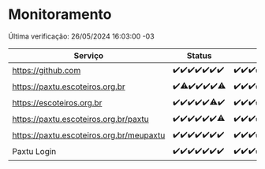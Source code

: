 # Monitoramento

Última verificação: 26/05/2024 16:03:00 -03

|Serviço|Status|Últimas 24h|
|---|---|---|
|https://github.com|<span title="2024-05-19: OK=24">✔️</span><span title="2024-05-20: OK=24">✔️</span><span title="2024-05-21: OK=24">✔️</span><span title="2024-05-22: OK=24">✔️</span><span title="2024-05-23: OK=24">✔️</span><span title="2024-05-24: OK=24">✔️</span><span title="2024-05-25: OK=19">✔️</span>|<span title="25/05/2024 16:03:00 -03 : 200">✔️</span><span title="25/05/2024 17:06:00 -03 : 200">✔️</span><span title="25/05/2024 18:04:00 -03 : 200">✔️</span><span title="25/05/2024 19:04:00 -03 : 200">✔️</span><span title="25/05/2024 20:06:00 -03 : 200">✔️</span><span title="25/05/2024 21:35:00 -03 : 200">✔️</span><span title="25/05/2024 22:54:00 -03 : 200">✔️</span><span title="25/05/2024 23:24:00 -03 : 200">✔️</span><span title="26/05/2024 00:07:00 -03 : 200">✔️</span><span title="26/05/2024 01:08:00 -03 : 200">✔️</span><span title="26/05/2024 02:06:00 -03 : 200">✔️</span><span title="26/05/2024 03:08:00 -03 : 200">✔️</span><span title="26/05/2024 04:06:00 -03 : 200">✔️</span><span title="26/05/2024 05:08:00 -03 : 200">✔️</span><span title="26/05/2024 06:06:00 -03 : 200">✔️</span><span title="26/05/2024 07:07:00 -03 : 200">✔️</span><span title="26/05/2024 08:03:00 -03 : 200">✔️</span><span title="26/05/2024 09:10:00 -03 : 200">✔️</span><span title="26/05/2024 10:05:00 -03 : 200">✔️</span><span title="26/05/2024 11:04:00 -03 : 200">✔️</span><span title="26/05/2024 12:06:00 -03 : 200">✔️</span><span title="26/05/2024 13:07:00 -03 : 200">✔️</span><span title="26/05/2024 14:04:00 -03 : 200">✔️</span><span title="26/05/2024 15:08:00 -03 : 200">✔️</span><span title="26/05/2024 16:03:00 -03 : 200">✔️</span>|
|https://paxtu.escoteiros.org.br|<span title="2024-05-19: OK=24">✔️</span><span title="2024-05-20: OK=23, Falhas=1">⚠️</span><span title="2024-05-21: OK=24">✔️</span><span title="2024-05-22: OK=24">✔️</span><span title="2024-05-23: OK=24">✔️</span><span title="2024-05-24: OK=24">✔️</span><span title="2024-05-25: OK=18, Falhas=1">⚠️</span>|<span title="25/05/2024 16:03:00 -03 : 200">✔️</span><span title="25/05/2024 17:06:00 -03 : 200">✔️</span><span title="25/05/2024 18:04:00 -03 : 200">✔️</span><span title="25/05/2024 19:04:00 -03 : 200">✔️</span><span title="25/05/2024 20:06:00 -03 : 200">✔️</span><span title="25/05/2024 21:35:00 -03 : 200">✔️</span><span title="25/05/2024 22:54:00 -03 : 200">✔️</span><span title="25/05/2024 23:24:00 -03 : 200">✔️</span><span title="26/05/2024 00:07:00 -03 : 200">✔️</span><span title="26/05/2024 01:08:00 -03 : 200">✔️</span><span title="26/05/2024 02:06:00 -03 : 200">✔️</span><span title="26/05/2024 03:08:00 -03 : 200">✔️</span><span title="26/05/2024 04:06:00 -03 : 200">✔️</span><span title="26/05/2024 05:08:00 -03 : 200">✔️</span><span title="26/05/2024 06:06:00 -03 : 200">✔️</span><span title="26/05/2024 07:07:00 -03 : 200">✔️</span><span title="26/05/2024 08:03:00 -03 : 200">✔️</span><span title="26/05/2024 09:10:00 -03 : 200">✔️</span><span title="26/05/2024 10:05:00 -03 : 200">✔️</span><span title="26/05/2024 11:04:00 -03 : 200">✔️</span><span title="26/05/2024 12:06:00 -03 : 200">✔️</span><span title="26/05/2024 13:07:00 -03 : 200">✔️</span><span title="26/05/2024 14:04:00 -03 : 200">✔️</span><span title="26/05/2024 15:08:00 -03 : 200">✔️</span><span title="26/05/2024 16:03:00 -03 : 200">✔️</span>|
|https://escoteiros.org.br|<span title="2024-05-19: OK=24">✔️</span><span title="2024-05-20: OK=24">✔️</span><span title="2024-05-21: OK=24">✔️</span><span title="2024-05-22: OK=24">✔️</span><span title="2024-05-23: OK=24">✔️</span><span title="2024-05-24: OK=23, Falhas=1">⚠️</span><span title="2024-05-25: OK=19">✔️</span>|<span title="25/05/2024 16:03:00 -03 : 200">✔️</span><span title="25/05/2024 17:06:00 -03 : 200">✔️</span><span title="25/05/2024 18:04:00 -03 : 200">✔️</span><span title="25/05/2024 19:04:00 -03 : 200">✔️</span><span title="25/05/2024 20:06:00 -03 : 200">✔️</span><span title="25/05/2024 21:35:00 -03 : 200">✔️</span><span title="25/05/2024 22:54:00 -03 : 200">✔️</span><span title="25/05/2024 23:24:00 -03 : 200">✔️</span><span title="26/05/2024 00:07:00 -03 : 200">✔️</span><span title="26/05/2024 01:08:00 -03 : 200">✔️</span><span title="26/05/2024 02:06:00 -03 : 200">✔️</span><span title="26/05/2024 03:08:00 -03 : 200">✔️</span><span title="26/05/2024 04:06:00 -03 : 200">✔️</span><span title="26/05/2024 05:08:00 -03 : 200">✔️</span><span title="26/05/2024 06:06:00 -03 : 200">✔️</span><span title="26/05/2024 07:07:00 -03 : 0">❌</span><span title="26/05/2024 08:03:00 -03 : 200">✔️</span><span title="26/05/2024 09:10:00 -03 : 200">✔️</span><span title="26/05/2024 10:05:00 -03 : 200">✔️</span><span title="26/05/2024 11:04:00 -03 : 200">✔️</span><span title="26/05/2024 12:06:00 -03 : 200">✔️</span><span title="26/05/2024 13:07:00 -03 : 200">✔️</span><span title="26/05/2024 14:04:00 -03 : 200">✔️</span><span title="26/05/2024 15:08:00 -03 : 200">✔️</span><span title="26/05/2024 16:03:00 -03 : 200">✔️</span>|
|https://paxtu.escoteiros.org.br/paxtu|<span title="2024-05-19: OK=24">✔️</span><span title="2024-05-20: OK=24">✔️</span><span title="2024-05-21: OK=24">✔️</span><span title="2024-05-22: OK=24">✔️</span><span title="2024-05-23: OK=24">✔️</span><span title="2024-05-24: OK=24">✔️</span><span title="2024-05-25: OK=18, Falhas=1">⚠️</span>|<span title="25/05/2024 16:03:00 -03 : 200">✔️</span><span title="25/05/2024 17:06:00 -03 : 200">✔️</span><span title="25/05/2024 18:04:00 -03 : 200">✔️</span><span title="25/05/2024 19:04:00 -03 : 200">✔️</span><span title="25/05/2024 20:06:00 -03 : 200">✔️</span><span title="25/05/2024 21:35:00 -03 : 200">✔️</span><span title="25/05/2024 22:54:00 -03 : 200">✔️</span><span title="25/05/2024 23:24:00 -03 : 200">✔️</span><span title="26/05/2024 00:07:00 -03 : 200">✔️</span><span title="26/05/2024 01:08:00 -03 : 200">✔️</span><span title="26/05/2024 02:06:00 -03 : 200">✔️</span><span title="26/05/2024 03:08:00 -03 : 200">✔️</span><span title="26/05/2024 04:06:00 -03 : 200">✔️</span><span title="26/05/2024 05:08:00 -03 : 200">✔️</span><span title="26/05/2024 06:06:00 -03 : 200">✔️</span><span title="26/05/2024 07:07:00 -03 : 200">✔️</span><span title="26/05/2024 08:03:00 -03 : 200">✔️</span><span title="26/05/2024 09:11:00 -03 : 200">✔️</span><span title="26/05/2024 10:05:00 -03 : 200">✔️</span><span title="26/05/2024 11:04:00 -03 : 200">✔️</span><span title="26/05/2024 12:06:00 -03 : 200">✔️</span><span title="26/05/2024 13:07:00 -03 : 200">✔️</span><span title="26/05/2024 14:04:00 -03 : 200">✔️</span><span title="26/05/2024 15:08:00 -03 : 200">✔️</span><span title="26/05/2024 16:03:00 -03 : 200">✔️</span>|
|https://paxtu.escoteiros.org.br/meupaxtu|<span title="2024-05-19: OK=24">✔️</span><span title="2024-05-20: OK=24">✔️</span><span title="2024-05-21: OK=24">✔️</span><span title="2024-05-22: OK=24">✔️</span><span title="2024-05-23: OK=24">✔️</span><span title="2024-05-24: OK=24">✔️</span><span title="2024-05-25: OK=19">✔️</span>|<span title="25/05/2024 16:03:00 -03 : 200">✔️</span><span title="25/05/2024 17:06:00 -03 : 200">✔️</span><span title="25/05/2024 18:04:00 -03 : 200">✔️</span><span title="25/05/2024 19:04:00 -03 : 200">✔️</span><span title="25/05/2024 20:06:00 -03 : 200">✔️</span><span title="25/05/2024 21:35:00 -03 : 200">✔️</span><span title="25/05/2024 22:54:00 -03 : 200">✔️</span><span title="25/05/2024 23:24:00 -03 : 200">✔️</span><span title="26/05/2024 00:07:00 -03 : 200">✔️</span><span title="26/05/2024 01:08:00 -03 : 200">✔️</span><span title="26/05/2024 02:06:00 -03 : 200">✔️</span><span title="26/05/2024 03:08:00 -03 : 200">✔️</span><span title="26/05/2024 04:06:00 -03 : 200">✔️</span><span title="26/05/2024 05:08:00 -03 : 200">✔️</span><span title="26/05/2024 06:06:00 -03 : 200">✔️</span><span title="26/05/2024 07:07:00 -03 : 200">✔️</span><span title="26/05/2024 08:03:00 -03 : 200">✔️</span><span title="26/05/2024 09:11:00 -03 : 200">✔️</span><span title="26/05/2024 10:05:00 -03 : 200">✔️</span><span title="26/05/2024 11:04:00 -03 : 200">✔️</span><span title="26/05/2024 12:06:00 -03 : 200">✔️</span><span title="26/05/2024 13:07:00 -03 : 200">✔️</span><span title="26/05/2024 14:04:00 -03 : 200">✔️</span><span title="26/05/2024 15:08:00 -03 : 200">✔️</span><span title="26/05/2024 16:03:00 -03 : 200">✔️</span>|
|Paxtu Login|<span title="2024-05-19: OK=24">✔️</span><span title="2024-05-20: OK=24">✔️</span><span title="2024-05-21: OK=24">✔️</span><span title="2024-05-22: OK=24">✔️</span><span title="2024-05-23: OK=24">✔️</span><span title="2024-05-24: OK=24">✔️</span><span title="2024-05-25: OK=19">✔️</span>|<span title="25/05/2024 16:03:00 -03 : 200">✔️</span><span title="25/05/2024 17:06:00 -03 : 200">✔️</span><span title="25/05/2024 18:04:00 -03 : 200">✔️</span><span title="25/05/2024 19:04:00 -03 : 200">✔️</span><span title="25/05/2024 20:06:00 -03 : 200">✔️</span><span title="25/05/2024 21:35:00 -03 : 200">✔️</span><span title="25/05/2024 22:54:00 -03 : 200">✔️</span><span title="25/05/2024 23:24:00 -03 : 200">✔️</span><span title="26/05/2024 00:07:00 -03 : 200">✔️</span><span title="26/05/2024 01:08:00 -03 : 200">✔️</span><span title="26/05/2024 02:06:00 -03 : 200">✔️</span><span title="26/05/2024 03:08:00 -03 : 200">✔️</span><span title="26/05/2024 04:06:00 -03 : 200">✔️</span><span title="26/05/2024 05:08:00 -03 : 200">✔️</span><span title="26/05/2024 06:06:00 -03 : 200">✔️</span><span title="26/05/2024 07:07:00 -03 : 200">✔️</span><span title="26/05/2024 08:03:00 -03 : 200">✔️</span><span title="26/05/2024 09:11:00 -03 : 200">✔️</span><span title="26/05/2024 10:05:00 -03 : 200">✔️</span><span title="26/05/2024 11:04:00 -03 : 200">✔️</span><span title="26/05/2024 12:06:00 -03 : 200">✔️</span><span title="26/05/2024 13:07:00 -03 : 200">✔️</span><span title="26/05/2024 14:04:00 -03 : 200">✔️</span><span title="26/05/2024 15:08:00 -03 : 200">✔️</span><span title="26/05/2024 16:03:00 -03 : 200">✔️</span>|

